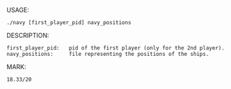 USAGE:

	./navy [first_player_pid] navy_positions

DESCRIPTION:

	first_player_pid: 	pid of the first player (only for the 2nd player).
	navy_positions:		file representing the positions of the ships.

MARK:

	18.33/20
